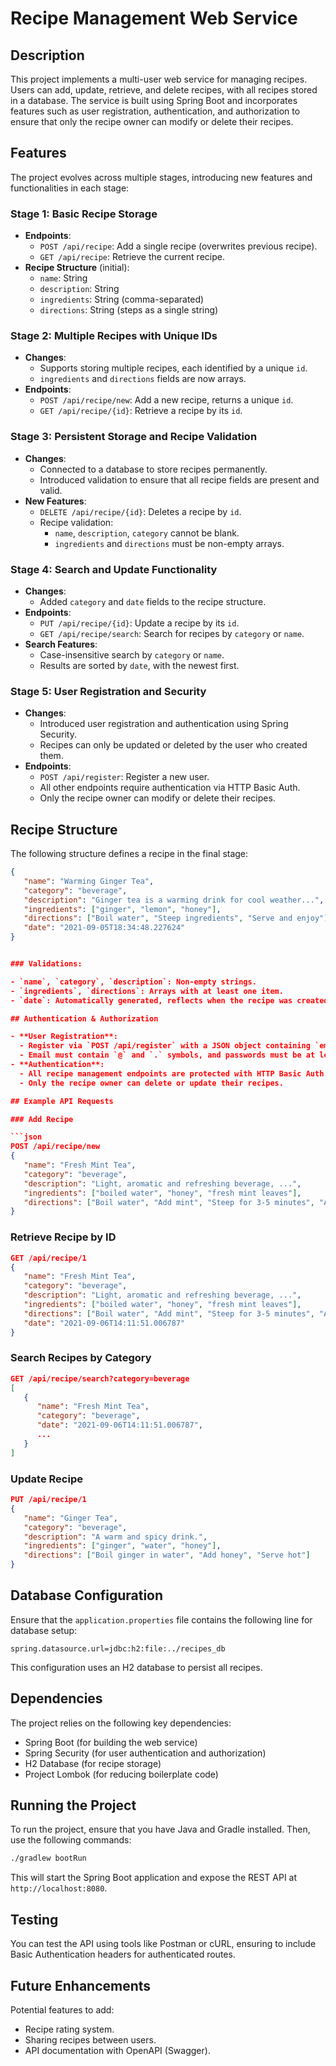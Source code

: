 # Recipe Management Web Service

## Description

This project implements a multi-user web service for managing recipes. Users can add, update, retrieve, and delete recipes, with all recipes stored in a database. The service is built using Spring Boot and incorporates features such as user registration, authentication, and authorization to ensure that only the recipe owner can modify or delete their recipes.

## Features

The project evolves across multiple stages, introducing new features and functionalities in each stage:

### Stage 1: Basic Recipe Storage

- **Endpoints**:
  - `POST /api/recipe`: Add a single recipe (overwrites previous recipe).
  - `GET /api/recipe`: Retrieve the current recipe.
- **Recipe Structure** (initial):
  - `name`: String
  - `description`: String
  - `ingredients`: String (comma-separated)
  - `directions`: String (steps as a single string)

### Stage 2: Multiple Recipes with Unique IDs

- **Changes**:
  - Supports storing multiple recipes, each identified by a unique `id`.
  - `ingredients` and `directions` fields are now arrays.
- **Endpoints**:
  - `POST /api/recipe/new`: Add a new recipe, returns a unique `id`.
  - `GET /api/recipe/{id}`: Retrieve a recipe by its `id`.

### Stage 3: Persistent Storage and Recipe Validation

- **Changes**:
  - Connected to a database to store recipes permanently.
  - Introduced validation to ensure that all recipe fields are present and valid.
- **New Features**:
  - `DELETE /api/recipe/{id}`: Deletes a recipe by `id`.
  - Recipe validation:
    - `name`, `description`, `category` cannot be blank.
    - `ingredients` and `directions` must be non-empty arrays.

### Stage 4: Search and Update Functionality

- **Changes**:
  - Added `category` and `date` fields to the recipe structure.
- **Endpoints**:
  - `PUT /api/recipe/{id}`: Update a recipe by its `id`.
  - `GET /api/recipe/search`: Search for recipes by `category` or `name`.
- **Search Features**:
  - Case-insensitive search by `category` or `name`.
  - Results are sorted by `date`, with the newest first.

### Stage 5: User Registration and Security

- **Changes**:
  - Introduced user registration and authentication using Spring Security.
  - Recipes can only be updated or deleted by the user who created them.
- **Endpoints**:
  - `POST /api/register`: Register a new user.
  - All other endpoints require authentication via HTTP Basic Auth.
  - Only the recipe owner can modify or delete their recipes.

## Recipe Structure

The following structure defines a recipe in the final stage:

```json
{
   "name": "Warming Ginger Tea",
   "category": "beverage",
   "description": "Ginger tea is a warming drink for cool weather...",
   "ingredients": ["ginger", "lemon", "honey"],
   "directions": ["Boil water", "Steep ingredients", "Serve and enjoy"],
   "date": "2021-09-05T18:34:48.227624"
}


### Validations:

- `name`, `category`, `description`: Non-empty strings.
- `ingredients`, `directions`: Arrays with at least one item.
- `date`: Automatically generated, reflects when the recipe was created or updated.

## Authentication & Authorization

- **User Registration**: 
  - Register via `POST /api/register` with a JSON object containing `email` and `password`.
  - Email must contain `@` and `.` symbols, and passwords must be at least 8 characters long.
- **Authentication**:
  - All recipe management endpoints are protected with HTTP Basic Auth.
  - Only the recipe owner can delete or update their recipes.

## Example API Requests

### Add Recipe

```json
POST /api/recipe/new
{
   "name": "Fresh Mint Tea",
   "category": "beverage",
   "description": "Light, aromatic and refreshing beverage, ...",
   "ingredients": ["boiled water", "honey", "fresh mint leaves"],
   "directions": ["Boil water", "Add mint", "Steep for 3-5 minutes", "Add honey"]
}
```

### Retrieve Recipe by ID

```json
GET /api/recipe/1
{
   "name": "Fresh Mint Tea",
   "category": "beverage",
   "description": "Light, aromatic and refreshing beverage, ...",
   "ingredients": ["boiled water", "honey", "fresh mint leaves"],
   "directions": ["Boil water", "Add mint", "Steep for 3-5 minutes", "Add honey"],
   "date": "2021-09-06T14:11:51.006787"
}
```

### Search Recipes by Category

```json
GET /api/recipe/search?category=beverage
[
   {
      "name": "Fresh Mint Tea",
      "category": "beverage",
      "date": "2021-09-06T14:11:51.006787",
      ...
   }
]
```

### Update Recipe

```json
PUT /api/recipe/1
{
   "name": "Ginger Tea",
   "category": "beverage",
   "description": "A warm and spicy drink.",
   "ingredients": ["ginger", "water", "honey"],
   "directions": ["Boil ginger in water", "Add honey", "Serve hot"]
}
```

## Database Configuration

Ensure that the `application.properties` file contains the following line for database setup:

```properties
spring.datasource.url=jdbc:h2:file:../recipes_db
```

This configuration uses an H2 database to persist all recipes.

## Dependencies

The project relies on the following key dependencies:

- Spring Boot (for building the web service)
- Spring Security (for user authentication and authorization)
- H2 Database (for recipe storage)
- Project Lombok (for reducing boilerplate code)

## Running the Project

To run the project, ensure that you have Java and Gradle installed. Then, use the following commands:

```bash
./gradlew bootRun
```

This will start the Spring Boot application and expose the REST API at `http://localhost:8080`.

## Testing

You can test the API using tools like Postman or cURL, ensuring to include Basic Authentication headers for authenticated routes.

## Future Enhancements

Potential features to add:

- Recipe rating system.
- Sharing recipes between users.
- API documentation with OpenAPI (Swagger).

```

```
